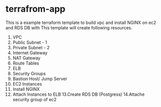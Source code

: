 # terrafrom-app



This is a example terraform template to build vpc and install NGINX on ec2 and RDS DB with This template will create following resources.

   1. VPC
   2. Public Subnet - 1
   3. Private Subnet - 2
   4. Internet Gateway
   5. NAT Gateway
   6. Route Tables
   7. ELB
   8. Security Groups
   9. Bastion Host/ Jump Server
   10. EC2 Instances
   11. Install NGINX
   12. Attach Instances to ELB
   13.Create RDS DB (Postgress)
   14.Attache security group of ec2


